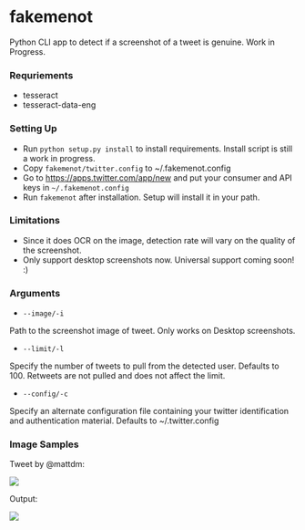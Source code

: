 # fakemenot
Python CLI app to detect if a screenshot of a tweet is genuine. Work in Progress.

### Requriements

* tesseract
* tesseract-data-eng

### Setting Up

* Run `python setup.py install` to install requirements. Install script is still a work in progress.
* Copy `fakemenot/twitter.config` to ~/.fakemenot.config
* Go to https://apps.twitter.com/app/new and put your consumer and API keys in `~/.fakemenot.config`
* Run `fakemenot` after installation. Setup will install it in your path.

### Limitations
* Since it does OCR on the image, detection rate will vary on the quality of the screenshot.
* Only support desktop screenshots now. Universal support coming soon! :)

 
### Arguments

* `--image/-i`

Path to the screenshot image of tweet. Only works on Desktop screenshots.

* `--limit/-l`

Specify the number of tweets to pull from the detected user. Defaults to 100. Retweets are not pulled and does not affect the limit.


* `--config/-c`

Specify an alternate configuration file containing your twitter identification and authentication material.  Defaults to ~/.twitter.config

### Image Samples 

Tweet by @mattdm: 

![](http://i.imgur.com/5oDeoxv.png)

Output:

![](http://i.imgur.com/05ZeCxL.png)
